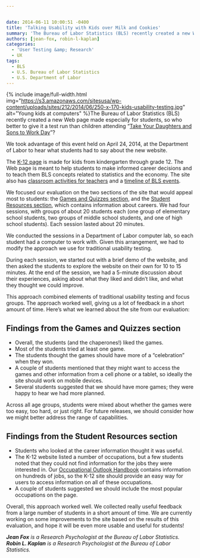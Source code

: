 ```yaml
---


date: 2014-06-11 10:00:51 -0400
title: 'Talking Usability with Kids over Milk and Cookies'
summary: 'The Bureau of Labor Statistics (BLS) recently created a new Web page made especially for students, so who better to give it a test run than children attending &ldquo;Take Your Daughters and Sons to Work Day&rdquo;? We took advantage of this event held on April 24, 2014, at the'
authors: [jean-fox, robin-l-kaplan]
categories:
  - 'User Testing &amp; Research'
  - UX
tags:
  - BLS
  - U.S. Bureau of Labor Statistics
  - U.S. Department of Labor
---
```



{% include image/full-width.html img="https://s3.amazonaws.com/sitesusa/wp-content/uploads/sites/212/2014/06/250-x-170-kids-usability-testing.jpg" alt="Young kids at computers" %}The Bureau of Labor Statistics (BLS) recently created a new Web page made especially for students, so who better to give it a test run than children attending “[Take Your Daughters and Sons to Work Day](http://www.daughtersandsonstowork.org/wmspage7d10.html?parm1=936)”?

We took advantage of this event held on April 24, 2014, at the Department of Labor to hear what students had to say about the new website.

The [K-12 page](http://www.bls.gov/k12/) is made for kids from kindergarten through grade 12. The Web page is meant to help students to make informed career decisions and to teach them BLS concepts related to statistics and the economy. The site also has [classroom activities for teachers](http://www.bls.gov/k12/teachers.htm) and a [timeline of BLS events](http://www.bls.gov/k12/history.htm).

We focused our evaluation on the two sections of the site that would appeal most to students: the [Games and Quizzes section](http://www.bls.gov/k12/games.htm), and the [Student Resources section](http://www.bls.gov/k12/students.htm), which contains information about careers. We had four sessions, with groups of about 20 students each (one group of elementary school students, two groups of middle school students, and one of high school students). Each session lasted about 20 minutes.

We conducted the sessions in a Department of Labor computer lab, so each student had a computer to work with. Given this arrangement, we had to modify the approach we use for traditional usability testing.

During each session, we started out with a brief demo of the website, and then asked the students to explore the website on their own for 10 to 15 minutes. At the end of the session, we had a 5-minute discussion about their experiences, asking about what they liked and didn’t like, and what they thought we could improve.

This approach combined elements of traditional usability testing and focus groups. The approach worked well, giving us a lot of feedback in a short amount of time. Here’s what we learned about the site from our evaluation:

## Findings from the Games and Quizzes section

  * Overall, the students (and the chaperones!) liked the games.
  * Most of the students tried at least one game.
  * The students thought the games should have more of a “celebration” when they won.
  * A couple of students mentioned that they might want to access the games and other information from a cell phone or a tablet, so ideally the site should work on mobile devices.
  * Several students suggested that we should have more games; they were happy to hear we had more planned.

Across all age groups, students were mixed about whether the games were too easy, too hard, or just right. For future releases, we should consider how we might better address the range of capabilities.

## Findings from the Student Resources section

  * Students who looked at the career information thought it was useful.
  * The K-12 website listed a number of occupations, but a few students noted that they could not find information for the jobs they were interested in. Our [Occupational Outlook Handbook](http://www.bls.gov/ooh/) contains information on hundreds of jobs, so the K-12 site should provide an easy way for users to access information on all of these occupations.
  * A couple of students suggested we should include the most popular occupations on the page.

Overall, this approach worked well. We collected really useful feedback from a large number of students in a short amount of time. We are currently working on some improvements to the site based on the results of this evaluation, and hope it will be even more usable and useful for students!

_**Jean Fox** is a Research Psychologist at the Bureau of Labor Statistics. **Robin L. Kaplan** is a Research Psychologist at the Bureau of Labor Statistics._